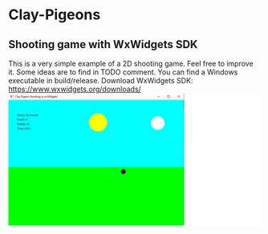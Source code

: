 # Clay-Pigeons
Shooting game with WxWidgets SDK
--------------------------------

This is a very simple example of a 2D shooting game. Feel free to improve it. Some ideas are to find in TODO comment.
You can find a Windows executable in build/release.
Download WxWidgets SDK: https://www.wxwidgets.org/downloads/
![Clay Pigeons](https://github.com/easypx/Clay-Pigeons/blob/main/clay_pigeons.jpg)
